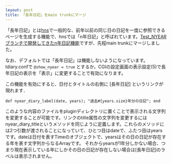 ```yaml
---
leyout: post
title: 「長年日記」をmain trunkにマージ
---
```

 「長年日記」とは<a href="http://www.h14m.org/">hns</a>で一般的な、前年以前の同じ日の日記を一度に参照できるページを生成する機能で、hnsでは「n年日記」と呼ばれています。<a href="20021116.html">Test_NYEARブランチで開発してきたn年日記機能</a>ですが、先程main trunkにマージしました。

なお、デフォルトでは「長年日記」は機能しないようになっています。tdiary.confで `@show_nyear = true` とするか，CGIの設定画面の表示設定(5)で長年日記の表示を「表示」に変更することで有効になります。

 この機能を有効にすると、日付とタイトルの右側に [長年日記] というリンクが現れます．
 
 `def nyear_diary_label(date, years); "過去#{years.size}年分の日記"; end`
 
 このような内容のファイルをpluginディレクトリに置くことで表示される文字列を変更することが可能です。リンクのtitle属性の文字列を変更するにはnyear_diary_titleというメソッドを同じように定義します。これらのメソッドには2つ引数が渡されることになっていて、ひとつ目はdateで、ふたつ目はyearsです。dateは日付を表すTimeのオブジェクトで、yearsはその日の日記が存在する年を表す文字列からなるArrayです。
それからyearsが1年分しかない場合、つまり現在表示している年にしかその日の日記が存在しない場合は[長年日記]のラベルは表示されません。
